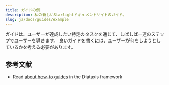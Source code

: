 ```yaml
---
title: ガイドの例
description: 私の新しいStarlightドキュメントサイトのガイド。
slug: ja/docs/guides/example
---
```


ガイドは、ユーザーが達成したい特定のタスクを通じて、しばしば一連のステップでユーザーを導きます。
良いガイドを書くには、ユーザーが何をしようとしているかを考える必要があります。

## 参考文献

* Read [about how-to guides](https://diataxis.fr/how-to-guides/) in the Diátaxis framework
